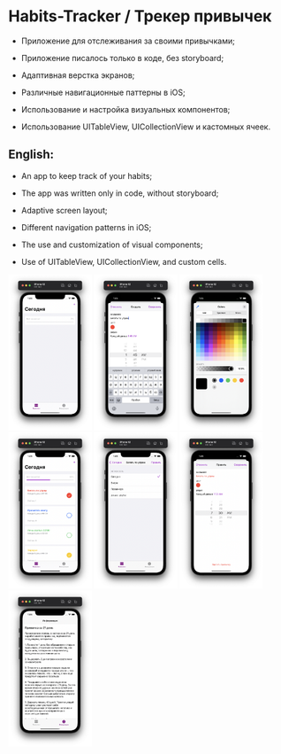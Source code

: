 # Habits-Tracker / Трекер привычек

* Приложение для отслеживания за своими привычками;

* Приложение писалось только в коде, без storyboard;

* Адаптивная верстка экранов;

* Различные навигационные паттерны в iOS;

* Использование и настройка визуальных компонентов;

* Использование UITableView, UICollectionView и кастомных ячеек.

## English:

* An app to keep track of your habits;

* The app was written only in code, without storyboard;

* Adaptive screen layout;

* Different navigation patterns in iOS;

* The use and customization of visual components;

* Use of UITableView, UICollectionView, and custom cells.

<img src="https://github.com/beshssg/Habits-Tracker/blob/main/MyHabits/Screenshots/1.png" width="30%"/> <img src="https://github.com/beshssg/Habits-Tracker/blob/main/MyHabits/Screenshots/2.png" width="30%"/>
<img src="https://github.com/beshssg/Habits-Tracker/blob/main/MyHabits/Screenshots/3.png" width="30%"/> <img src="https://github.com/beshssg/Habits-Tracker/blob/main/MyHabits/Screenshots/4.png" width="30%"/>
<img src="https://github.com/beshssg/Habits-Tracker/blob/main/MyHabits/Screenshots/5.png" width="30%"/> <img src="https://github.com/beshssg/Habits-Tracker/blob/main/MyHabits/Screenshots/6.png" width="30%"/>
<img src="https://github.com/beshssg/Habits-Tracker/blob/main/MyHabits/Screenshots/7.png" width="30%"/>
